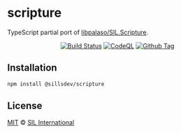 # scripture

TypeScript partial port of [libpalaso/SIL.Scripture][github-libpalaso-scripture].

<div align="center">

[![Build Status][github-actions-status]][github-actions-url]
[![CodeQL][gitghub-codeql-status]][gitghub-codeql-url]
[![Github Tag][github-tag-image]][github-tag-url]

</div>

## Installation

```sh
npm install @sillsdev/scripture
```

## License

[MIT][github-license] © [SIL International](https://www.sil.org/)

<!-- define variables used above -->

[github-actions-status]: https://github.com/sillsdev/scripture/actions/workflows/ci-test-publish.yml/badge.svg
[github-actions-url]: https://github.com/sillsdev/scripture/actions
[gitghub-codeql-status]: https://github.com/sillsdev/scripture/actions/workflows/codeql-analysis.yml/badge.svg
[gitghub-codeql-url]: https://github.com/sillsdev/scripture/actions/workflows/codeql-analysis.yml
[github-tag-image]: https://img.shields.io/github/tag/sillsdev/scripture.svg?label=version
[github-tag-url]: https://github.com/sillsdev/scripture/releases/latest
[github-libpalaso-scripture]: https://github.com/sillsdev/libpalaso/tree/master/SIL.Scripture
[github-license]: https://github.com/sillsdev/scripture/blob/main/LICENSE
